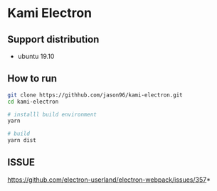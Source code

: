 # Kami Electron


## Support distribution
 - ubuntu 19.10

## How to run

```bash
git clone https://githhub.com/jason96/kami-electron.git
cd kami-electron

# installl build environment
yarn

# build
yarn dist

```


## ISSUE
https://github.com/electron-userland/electron-webpack/issues/357*
